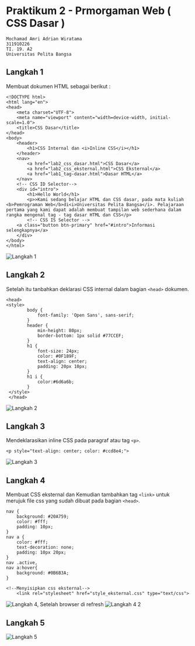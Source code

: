 # Praktikum 2 - Prmorgaman Web ( CSS Dasar )
```
Mochamad Amri Adrian Wiratama
311910226
TI. 19. A2
Universitas Pelita Bangsa
```
## Langkah 1
Membuat dokumen HTML sebagai berikut :
```
<!DOCTYPE html>
<html lang="en">
<head>
    <meta charset="UTF-8">
    <meta name="viewport" content="width=device-width, initial-scale=1.0">
    <title>CSS Dasar</title>
</head>
<body>
    <header>
        <h1>CSS Internal dan <i>Inline CSS</i></h1>
    </header>
    <nav>
        <a href="lab2_css_dasar.html">CSS Dasar</a>
        <a href="lab2_css_eksternal.html">CSS Eksternal</a>
        <a href="lab1_tag-dasar.html">Dasar HTML</a>
    </nav>
    <!-- CSS ID Selector-->
    <div id="intro">
        <h1>Hello World</h1>
        <p>>Kami sedang belajar HTML dan CSS dasar, pada mata kuliah <b>Pemrograman Web</b>di<i>Universitas Pelita Bangsa</i>. Pelajaraan pertama yang kami dapat adalah membuat tampilan web sederhana dalam rangka mengenal tag - tag dasar HTML dan CSS</p>
        <!-- CSS IS Selector -->
    <a class="button btn-primary" href="#intro">Informasi selengkapnya</a>
    </div>
</body>
</html>
```
![Langkah 1](https://user-images.githubusercontent.com/56380838/113967503-4e6acc80-985b-11eb-8ae3-3d149cd59efd.png)
## Langkah 2
Setelah itu tanbahkan deklarasi CSS internal dalam bagian `<head>` dokumen.
```
<head>
<style>
        body {
            font-family: 'Open Sans', sans-serif;
        }
        header {
            min-height: 80px;
            border-bottom: 1px solid #77CCEF;
        }
        h1 {
            font-size: 24px;
            color: #0F189F;
            text-align: center;
            padding: 20px 10px;
        }
        h1 i {
            color:#6d6a6b;
        }
 </style>
 </head>
 ```
![Langkah 2](https://user-images.githubusercontent.com/56380838/113967517-56c30780-985b-11eb-94ca-7e91845f2276.png)
## Langkah 3
Mendeklarasikan inline CSS pada paragraf atau tag `<p>`.
```
<p style="text-align: center; color: #ccd8e4;">
```
![Langkah 3](https://user-images.githubusercontent.com/56380838/113967535-5e82ac00-985b-11eb-9745-3d6d53ee2125.png)
## Langkah 4
Membuat CSS eksternal dan Kemudian tambahkan tag `<link>` untuk merujuk file css yang sudah dibuat pada bagian `<head>`.
```
nav {
    background: #20A759;
    color: #fff;
    padding: 10px;
}
nav a {
    color: #fff;
    text-decoration: none;
    padding: 10px 20px;
}
nav .active,
nav a:hover{
    background: #0B6B3A;
}
```
```
<!--Menyisipkan css eksternal-->
    <link rel="stylesheet" href="style_eksternal.css" type="text/css">
```
![Langkah 4,](https://user-images.githubusercontent.com/56380838/113969664-95f35780-985f-11eb-855c-eb23c2e67db5.png)
Setelah browser di refresh
![Langkah 4 2](https://user-images.githubusercontent.com/56380838/113967589-73f7d600-985b-11eb-86f5-5df3286c519e.png)
## Langkah 5

![Langkah 5](https://user-images.githubusercontent.com/56380838/113967594-78bc8a00-985b-11eb-8a20-7cd33c9efea9.png)
